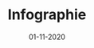 ---
layout: project
title: 'Infographie'
caption: Les français et les fintech
description: >
  
date: '01-11-2020'
image: 
  path: /assets/img/works/cover-infographie-e-pay-space.jpg
  srcset: 
    1920w: /assets/img/works/cover-infographie-e-pay-space.jpg
    960w:  /assets/img/works/cover-infographie-e-pay-space@0,5x.jpg
    480w:  /assets/img/works/cover-infographie-e-pay-space@0,25x.jpg

links:
  - title: Voir la page LinkedIn d'E-Pay Space
    url: https://www.linkedin.com/company/epayspace/
sitemap: false

---